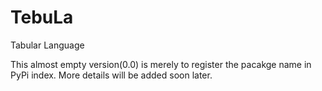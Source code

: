 # TebuLa
Tabular Language 

This almost empty version(0.0) is merely to register the pacakge name in PyPi index. More details will be added soon later.
